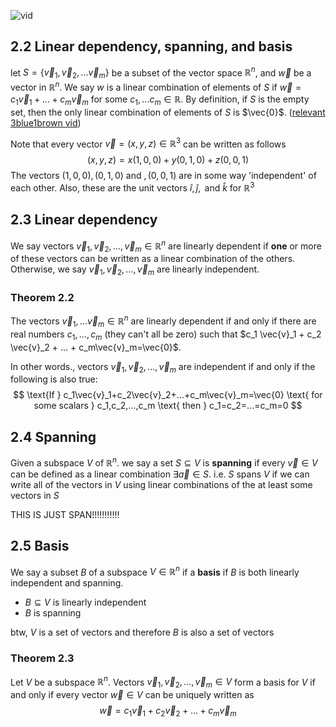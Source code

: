 ![vid](https://www.youtube.com/watch?v=3iWdoRqTpE0&feature=youtu.be)
## 2.2 Linear dependency, spanning, and basis
let $S = \{\vec{v}_1,\vec{v}_2,...\vec{v}_m\}$ be a subset of the vector space $\mathbb{R}^n$, and $\vec{w}$ be a vector in $\mathbb{R}^n$. We say $w$ is a linear combination of elements of $S$ if $\vec{w}=c_1\vec{v}_1+...+c_m\vec{v}_m$ for some $c_1,...c_m \in \mathbb{R}$. By definition, if $S$ is the empty set, then the only linear combination of elements of $S$ is $\vec{0}$. ([relevant 3blue1brown vid](https://www.youtube.com/watch?v=k7RM-ot2NWY&ab_channel=3Blue1Brown))

Note that every vector $\vec{v} = (x,y,z) \in \mathbb{R}^3$ can be written as follows
$$
(x,y,z)=x(1,0,0)+y(0,1,0)+z(0,0,1)
$$
The vectors $(1,0,0),(0,1,0) \text{ and }, (0,0,1)$ are in some way 'independent' of each other. Also, these are the unit vectors $\hat{i},\hat{j}, \text{ and }\hat{k}$ for $\mathbb{R}^3$  
## 2.3 Linear dependency
We say vectors $\vec{v}_1,\vec{v}_2,...,\vec{v}_m \in \mathbb{R}^n$ are linearly dependent if **one** or more of these vectors can be written as a linear combination of the others. Otherwise, we say $\vec{v}_1,\vec{v}_2,...,\vec{v}_m$ are linearly independent.
### Theorem 2.2
The vectors $\vec{v}_1,...\vec{v}_m \in \mathbb{R}^n$ are linearly dependent if and only if there are real numbers $c_1,...,c_m$ (they can't all be zero) such that $c_1 \vec{v}_1 + c_2 \vec{v}_2 + ... + c_m\vec{v}_m=\vec{0}$. 

In other words., vectors $\vec{v}_1,\vec{v}_2,...,\vec{v}_m$ are independent if and only if the following is also true:
$$
\text{If } c_1\vec{v}_1+c_2\vec{v}_2+...+c_m\vec{v}_m=\vec{0} \text{ for some scalars } c_1,c_2,...,c_m \text{ then } c_1=c_2=...=c_m=0
$$
## 2.4 Spanning
Given a subspace $V$ of $\mathbb{R}^n$. we say a set $S \subseteq V$ is **spanning** if every $\vec{v} \in V$ can be defined as a linear combination $\exists \vec{a} \in S$. i.e. $S$ spans $V$ if we can write all of the vectors in $V$ using linear combinations of the at least some vectors in $S$

THIS IS JUST SPAN!!!!!!!!!!!
## 2.5 Basis
We say a subset $B$ of a subspace $V \in \mathbb{R}^n$ if a **basis** if $B$ is both linearly independent and spanning.
- $B \subseteq V$ is linearly independent
- $B$ is spanning

btw, $V$ is a set of vectors and therefore $B$ is also a set of vectors
### Theorem 2.3 
Let $V$ be a subspace $\mathbb{R}^n$. Vectors $\vec{v}_1,\vec{v}_2,...,\vec{v}_m \in V$ form a basis for $V$ if and only if every vector $\vec{w} \in V$ can be uniquely written as 
$$
\vec{w} = c_1\vec{v}_1+c_2\vec{v}_2+...+c_m\vec{v}_m
$$



